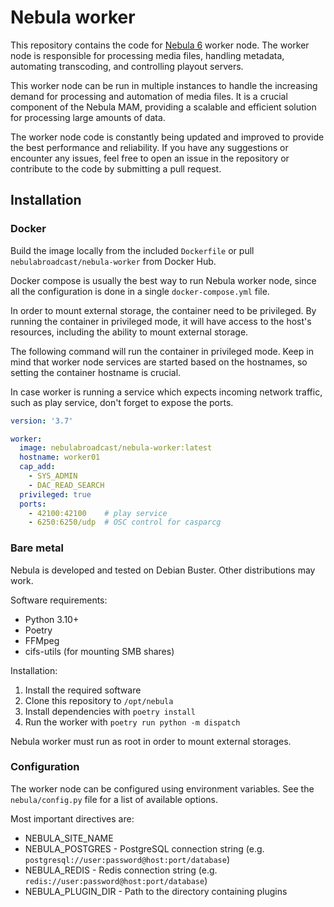 Nebula worker
=============

This repository contains the code for [Nebula 6](https://github.com/nebulabroadcast/nebula) worker node.
The worker node is responsible for processing media files, handling metadata, 
automating transcoding, and controlling playout servers.

This worker node can be run in multiple instances to handle the increasing demand 
for processing and automation of media files. It is a crucial component of the Nebula MAM, 
providing a scalable and efficient solution for processing large amounts of data.

The worker node code is constantly being updated and improved to provide 
the best performance and reliability. If you have any suggestions or encounter any issues, 
feel free to open an issue in the repository or contribute to the code by submitting a pull request.

## Installation

### Docker

Build the image locally from the included `Dockerfile` or pull `nebulabroadcast/nebula-worker` from Docker Hub.

Docker compose is usually the best way to run Nebula worker node,
since all the configuration is done in a single `docker-compose.yml` file.

In order to mount external storage, the container need to be privileged.
By running the container in privileged mode, it will have access to the host's resources, 
including the ability to mount external storage. 

The following command will run the container in privileged mode.
Keep in mind that worker node services are started based on the hostnames,
so setting the container hostname is crucial.

In case worker is running a service which expects incoming network traffic, 
such as play service, don't forget to expose the ports.


```yaml
version: '3.7'

worker:
  image: nebulabroadcast/nebula-worker:latest
  hostname: worker01
  cap_add:
    - SYS_ADMIN
    - DAC_READ_SEARCH
  privileged: true
  ports:
    - 42100:42100    # play service
    - 6250:6250/udp  # OSC control for casparcg
```

### Bare metal

Nebula is developed and tested on Debian Buster. Other distributions may work.

Software requirements:

 - Python 3.10+
 - Poetry
 - FFMpeg
 - cifs-utils (for mounting SMB shares)

Installation:

1. Install the required software
2. Clone this repository to `/opt/nebula`
3. Install dependencies with `poetry install`
4. Run the worker with `poetry run python -m dispatch`

Nebula worker must run as root in order to mount external storages.

### Configuration

The worker node can be configured using environment variables.
See the `nebula/config.py` file for a list of available options.

Most important directives are:

 - NEBULA_SITE_NAME 
 - NEBULA_POSTGRES - PostgreSQL connection string (e.g. `postgresql://user:password@host:port/database`)
 - NEBULA_REDIS - Redis connection string (e.g. `redis://user:password@host:port/database`)
 - NEBULA_PLUGIN_DIR - Path to the directory containing plugins
